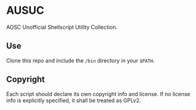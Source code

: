 # AUSUC

AOSC Unofficial Shellscript Utility Collection.



## Use

Clone this repo and include the `/bin` directory in your `$PATH`.

## Copyright

Each script should declare its own copyright info and license. If no license info is explicitly specified, it shall be treated as GPLv2.

